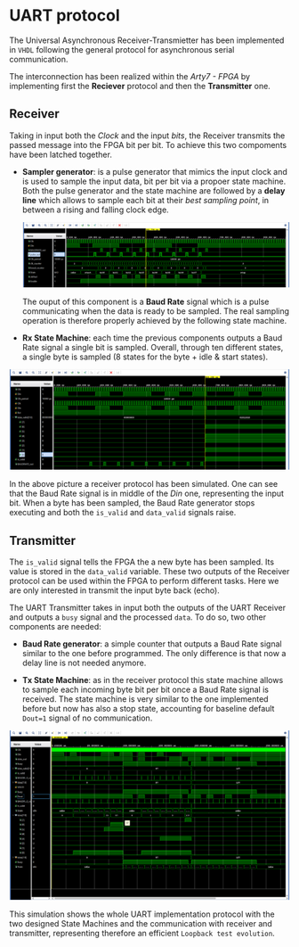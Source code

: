 # UART protocol

The Universal Asynchronous Receiver-Transmietter has been implemented in `VHDL` following the general protocol for asynchronous serial communication.

The interconnection has been realized within the *Arty7 - FPGA* by implementing first the **Reciever** protocol and then the **Transmitter** one.

## Receiver
Taking in input both the *Clock* and the input *bits*, the Receiver transmits the passed message into the FPGA bit per bit. To achieve this two compoments have been latched together. 

* **Sampler generator**: is a pulse generator that mimics the input clock and is used to sample the input data, bit per bit via a propoer state machine. Both the pulse generator and the state machine are followed by a **delay line** which allows to sample each bit at their *best sampling point*, in between a rising and falling clock edge. 

    ![](./simulations/img/bd_gen_rx.png)

    The ouput of this component is a **Baud Rate** signal which is a pulse communicating when the data is ready to be sampled. The real sampling operation is therefore properly achieved by the following state machine.  

* **Rx State Machine**: each time the previous components outputs a Baud Rate signal a single bit is sampled. Overall, through ten different states, a single byte is sampled (8 states for the byte + idle & start states). 

![](./simulations/img/rx.png)

In the above picture a receiver protocol has been simulated. One can see that the Baud Rate signal is in middle of the *Din* one, representing the input bit. When a byte has been sampled, the Baud Rate generator stops executing and both the `is_valid` and `data_valid` signals raise.  

## Transmitter
The `is_valid` signal tells the FPGA the a new byte has been sampled. Its value is stored in the `data_valid` variable. These two outputs of the Receiver protocol can be used within the FPGA to perform different tasks. Here we are only interested in transmit the input byte back (echo).

The UART Transmitter takes in input both the outputs of the UART Receiver and outputs a `busy` signal and the processed `data`. To do so, two other components are needed:

* **Baud Rate generator**: a simple counter that outputs a Baud Rate signal similar to the one before programmed. The only difference is that now a delay line is not needed anymore. 

* **Tx State Machine**: as in the receiver protocol this state machine allows to sample each incoming byte bit per bit once a Baud Rate signal is received. The state machine is very similar to the one implemented before but now has also a stop state, accounting for baseline default `Dout=1` signal of no communication.

![](./simulations/img/UART_total.png)

This simulation shows the whole UART implementation protocol with the two designed State Machines and the communication with receiver and transmitter, representing therefore an efficient `Loopback test evolution`.